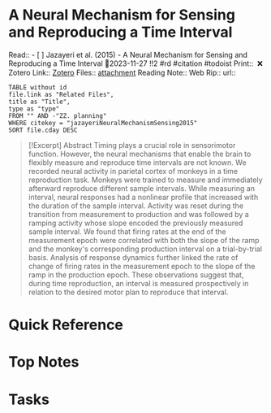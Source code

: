 
# A Neural Mechanism for Sensing and Reproducing a Time Interval
Read:: - [ ] Jazayeri et al. (2015) - A Neural Mechanism for Sensing and Reproducing a Time Interval 🛫2023-11-27 !!2 #rd #citation #todoist
Print::  ❌
Zotero Link:: [Zotero](zotero://select/library/items/SWJYDJIT) 
Files:: [attachment](<file:///C:/Users/michaelt/Insync/m@tarlton.info/Google%20Drive/06.%20Zotero/storage/3YUV8SCY/Jazayeri_Shadlen_2015_A%20Neural%20Mechanism%20for%20Sensing%20and%20Reproducing%20a%20Time%20Interval.pdf>)
Reading Note::
Web Rip::
url:: 

```dataview
TABLE without id
file.link as "Related Files",
title as "Title",
type as "type"
FROM "" AND -"ZZ. planning"
WHERE citekey = "jazayeriNeuralMechanismSensing2015" 
SORT file.cday DESC
```

> [!Excerpt] Abstract
> Timing plays a crucial role in sensorimotor function. However, the neural mechanisms that enable the brain to flexibly measure and reproduce time intervals are not known. We recorded neural activity in parietal cortex of monkeys in a time reproduction task. Monkeys were trained to measure and immediately afterward reproduce different sample intervals. While measuring an interval, neural responses had a nonlinear profile that increased with the duration of the sample interval. Activity was reset during the transition from measurement to production and was followed by a ramping activity whose slope encoded the previously measured sample interval. We found that firing rates at the end of the measurement epoch were correlated with both the slope of the ramp and the monkey's corresponding production interval on a trial-by-trial basis. Analysis of response dynamics further linked the rate of change of firing rates in the measurement epoch to the slope of the ramp in the production epoch. These observations suggest that, during time reproduction, an interval is measured prospectively in relation to the desired motor plan to reproduce that interval.
# Quick Reference

# Top Notes

# Tasks






















